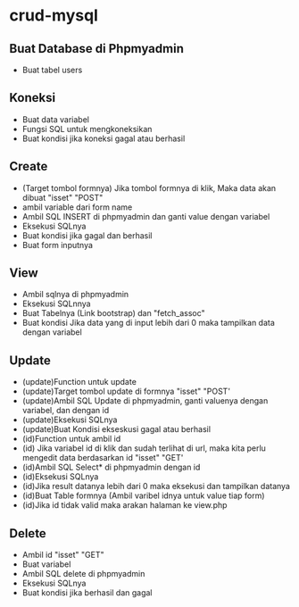 # crud-mysql

## Buat Database di Phpmyadmin

- Buat tabel users

## Koneksi

- Buat data variabel
- Fungsi SQL untuk mengkoneksikan
- Buat kondisi jika koneksi gagal atau berhasil

## Create

- (Target tombol formnya) Jika tombol formnya di klik, Maka data akan dibuat "isset" "POST"
- ambil variable dari form name
- Ambil SQL INSERT di phpmyadmin dan ganti value dengan variabel
- Eksekusi SQLnya
- Buat kondisi jika gagal dan berhasil
- Buat form inputnya

## View

- Ambil sqlnya di phpmyadmin
- Eksekusi SQLnnya
- Buat Tabelnya (Link bootstrap) dan "fetch_assoc"
- Buat kondisi Jika data yang di input lebih dari 0 maka tampilkan data dengan variabel

## Update

- (update)Function untuk update
- (update)Target tombol update di formnya "isset" "POST'
- (update)Ambil SQL Update di phpmyadmin, ganti valuenya dengan variabel, dan dengan id
- (update)Eksekusi SQLnya
- (update)Buat Kondisi ekseskusi gagal atau berhasil
- (id)Function untuk ambil id
- (id) Jika variabel id di klik dan sudah terlihat di url, maka kita perlu mengedit data berdasarkan id "isset" "GET'
- (id)Ambil SQL Select\* di phpmyadmin dengan id
- (id)Eksekusi SQLnya
- (id)Jika result datanya lebih dari 0 maka eksekusi dan tampilkan datanya
- (id)Buat Table formnya (Ambil varibel idnya untuk value tiap form)
- (id)Jika id tidak valid maka arakan halaman ke view.php

## Delete

- Ambil id "isset" "GET"
- Buat variabel
- Ambil SQL delete di phpmyadmin
- Eksekusi SQLnya
- Buat kondisi jika berhasil dan gagal
